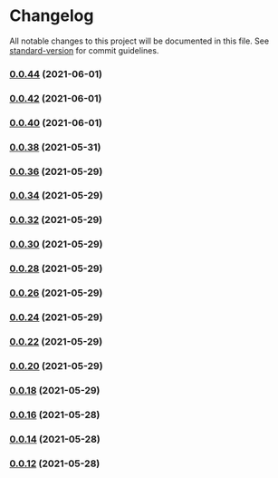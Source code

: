 # Changelog

All notable changes to this project will be documented in this file. See [standard-version](https://github.com/conventional-changelog/standard-version) for commit guidelines.

### [0.0.44](https://github.com/ergoplatform/ergo-dex-sdk-js/compare/v0.0.42...v0.0.44) (2021-06-01)

### [0.0.42](https://github.com/ergoplatform/ergo-dex-sdk-js/compare/v0.0.40...v0.0.42) (2021-06-01)

### [0.0.40](https://github.com/ergoplatform/ergo-dex-sdk-js/compare/v0.0.38...v0.0.40) (2021-06-01)

### [0.0.38](https://github.com/ergoplatform/ergo-dex-sdk-js/compare/v0.0.36...v0.0.38) (2021-05-31)

### [0.0.36](https://github.com/ergoplatform/ergo-dex-sdk-js/compare/v0.0.34...v0.0.36) (2021-05-29)

### [0.0.34](https://github.com/ergoplatform/ergo-dex-sdk-js/compare/v0.0.32...v0.0.34) (2021-05-29)

### [0.0.32](https://github.com/ergoplatform/ergo-dex-sdk-js/compare/v0.0.30...v0.0.32) (2021-05-29)

### [0.0.30](https://github.com/ergoplatform/ergo-dex-sdk-js/compare/v0.0.28...v0.0.30) (2021-05-29)

### [0.0.28](https://github.com/ergoplatform/ergo-dex-sdk-js/compare/v0.0.26...v0.0.28) (2021-05-29)

### [0.0.26](https://github.com/ergoplatform/ergo-dex-sdk-js/compare/v0.0.24...v0.0.26) (2021-05-29)

### [0.0.24](https://github.com/ergoplatform/ergo-dex-sdk-js/compare/v0.0.22...v0.0.24) (2021-05-29)

### [0.0.22](https://github.com/ergoplatform/ergo-dex-sdk-js/compare/v0.0.20...v0.0.22) (2021-05-29)

### [0.0.20](https://github.com/ergoplatform/ergo-dex-sdk-js/compare/v0.0.18...v0.0.20) (2021-05-29)

### [0.0.18](https://github.com/ergoplatform/ergo-dex-sdk-js/compare/v0.0.16...v0.0.18) (2021-05-29)

### [0.0.16](https://github.com/ergoplatform/ergo-dex-sdk-js/compare/v0.0.14...v0.0.16) (2021-05-28)

### [0.0.14](https://github.com/ergoplatform/ergo-dex-sdk-js/compare/v0.0.12...v0.0.14) (2021-05-28)

### [0.0.12](https://github.com/ergoplatform/ergo-dex-sdk-js/compare/v0.0.10...v0.0.12) (2021-05-28)
